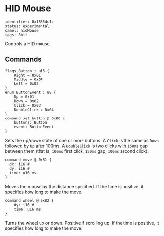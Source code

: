 # HID Mouse

    identifier: 0x1885dc1c
    status: experimental
    camel: hidMouse
    tags: 8bit

Controls a HID mouse. 

## Commands

    flags Button : u16 {
        Right = 0x01
        Middle = 0x04
        Left = 0x02
    }
    enum ButtonEvent : u8 {
        Up = 0x01
        Down = 0x02
        Click = 0x03
        DoubleClick = 0x04
    }
    command set_button @ 0x80 {
        buttons: Button
        event: ButtonEvent
    }

Sets the up/down state of one or more buttons.
A ``Click`` is the same as ``Down`` followed by ``Up`` after 100ms.
A ``DoubleClick`` is two clicks with ``150ms`` gap between them (that is, ``100ms`` first click, ``150ms`` gap, ``100ms`` second click).

    command move @ 0x81 {
      dx: i16 #
      dy: i16 #
      time: u16 ms
    }

Moves the mouse by the distance specified.
If the time is positive, it specifies how long to make the move.

    command wheel @ 0x82 {
        dy: i16 #
        time: u16 ms
    }

Turns the wheel up or down. Positive if scrolling up.
If the time is positive, it specifies how long to make the move.
